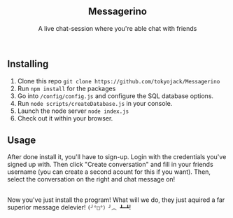 <h2  align="center">Messagerino</h2>
<p  align="center">A live chat-session where you're able chat with friends</p>

<br/>

## Installing

1. Clone this repo ```git clone https://github.com/tokyojack/Messagerino```
2. Run ```npm install``` for the packages
3. Go into ```/config/config.js``` and configure the SQL database options.
4. Run ```node scripts/createDatabase.js``` in your console.
5. Launch the node server ```node index.js```
6. Check out it within your browser.

## Usage

After done install it, you'll have to sign-up. Login with the credentials you've signed up with. Then click "Create conversation" and fill
in your friends username (you can create a second acount for this if you want). Then, select the conversation on the right and chat message
on!

##

Now you've just install the program! What will we do, they just aquired a far superior message delevier!  ```(╯°□°）╯︵ ┻━┻```!
